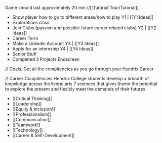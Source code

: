 Game should last approximately 20 min
//[[Tutorial|Tour/Tutorial]]
- Show player how to go to different areas/how to play
Y1 | [[Y1 Ideas]]
- Explorations class
- Join Clubs (passion and possible future career related clubs)
Y2 | [[Y2 Ideas]]
- Career Term
- Make a Linkedin Account
Y3 | [[Y3 Ideas]]
- Apply for an internship
Y4 | [[Y4 Ideas]]
- Senior Stuff
- Completed 3 Projects
Endscreen

// Goals, Get all the compitencies as you go through your Hendrix Career

// Career Compitencies
Hendrix College students develop a breadth of knowledge across the liveral arts 7 sciences that gives themn the potential to explore the present and flexibly meet the demands of their futures. 
- [[Critical Thinking]]
- [[Leadership]]
- [[Equity & Inclusion]]
- [[Professionalism]]
- [[Communication]]
- [[Teamwork]]
- [[Technology]]
- [[Career & Self-Development]]